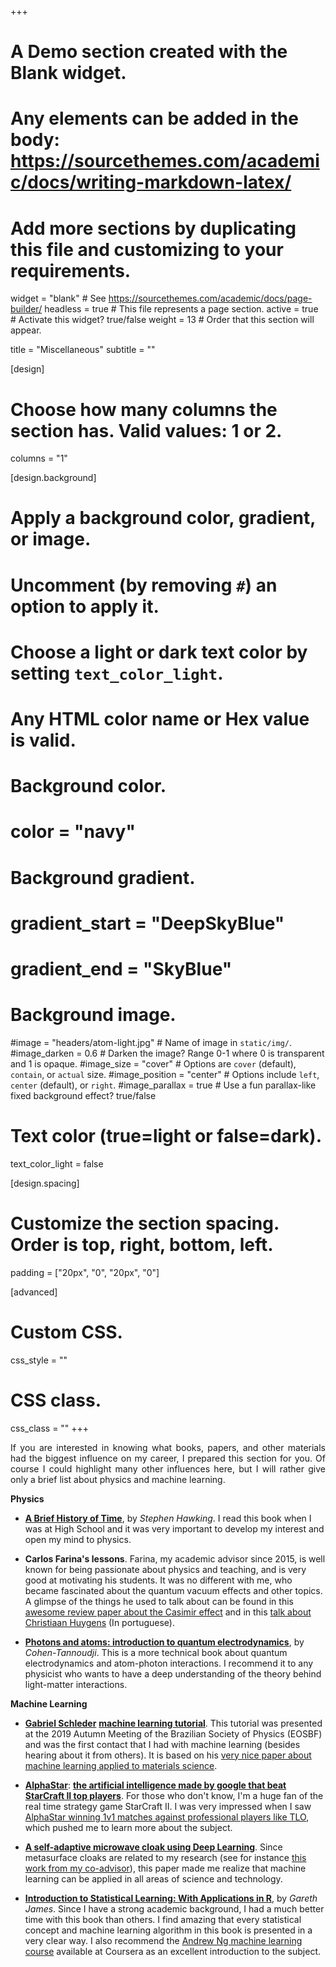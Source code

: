 +++
# A Demo section created with the Blank widget.
# Any elements can be added in the body: https://sourcethemes.com/academic/docs/writing-markdown-latex/
# Add more sections by duplicating this file and customizing to your requirements.

widget = "blank"  # See https://sourcethemes.com/academic/docs/page-builder/
headless = true  # This file represents a page section.
active = true  # Activate this widget? true/false
weight = 13  # Order that this section will appear.

title = "Miscellaneous"
subtitle = ""

[design]
  # Choose how many columns the section has. Valid values: 1 or 2.
  columns = "1"

[design.background]
  # Apply a background color, gradient, or image.
  #   Uncomment (by removing `#`) an option to apply it.
  #   Choose a light or dark text color by setting `text_color_light`.
  #   Any HTML color name or Hex value is valid.

  # Background color.
  # color = "navy"

  # Background gradient.
  # gradient_start = "DeepSkyBlue"
  # gradient_end = "SkyBlue"

  # Background image.
  #image = "headers/atom-light.jpg"  # Name of image in `static/img/`.
  #image_darken = 0.6  # Darken the image? Range 0-1 where 0 is transparent and 1 is opaque.
  #image_size = "cover"  #  Options are `cover` (default), `contain`, or `actual` size.
  #image_position = "center"  # Options include `left`, `center` (default), or `right`.
  #image_parallax = true  # Use a fun parallax-like fixed background effect? true/false

  # Text color (true=light or false=dark).
  text_color_light = false

[design.spacing]
  # Customize the section spacing. Order is top, right, bottom, left.
  padding = ["20px", "0", "20px", "0"]

[advanced]
 # Custom CSS.
 css_style = ""

 # CSS class.
 css_class = ""
+++

<p align="justify">If you are interested in knowing what books, papers, and other materials had the biggest influence on my career, I prepared this section for you. Of course I could highlight many other influences here, but I will rather give only a brief list about physics and machine learning.</p>

**Physics**

- [**A Brief History of Time**](https://en.wikipedia.org/wiki/A_Brief_History_of_Time), by *Stephen Hawking*. I read this book when I was at High School and it was very important to develop my interest and open my mind to physics.

- **Carlos Farina's lessons**. Farina, my academic advisor since 2015, is well known for being passionate about physics and teaching, and is very good at motivating his students. It was no different with me, who became fascinated about the quantum vacuum effects and other topics. A glimpse of the things he used to talk about can be found in this [awesome review paper about the Casimir effect](http://www.sbfisica.org.br/bjp/files/v36_1137.pdf) and in this [talk about Christiaan Huygens](https://www.youtube.com/watch?v=MkCN0_1dzzM) (In portuguese).

- [**Photons and atoms: introduction to quantum electrodynamics**](https://www.amazon.com.br/Photons-Atoms-Introduction-Quantum-Electrodynamics/dp/0471184330), by *Cohen-Tannoudji*. This is a more technical book about quantum electrodynamics and atom-photon interactions. I recommend it to any physicist who wants to have a deep understanding of the theory behind light-matter interactions.

**Machine Learning**

- [**Gabriel Schleder**](https://gschleder.github.io/) [**machine learning tutorial**](https://github.com/gschleder/MLtutorial). This tutorial was presented at the 2019 Autumn Meeting of the Brazilian Society of Physics (EOSBF) and was the first contact that I had with machine learning (besides hearing about it from others). It is based on his [very nice paper about machine learning applied to materials science](https://iopscience.iop.org/article/10.1088/2515-7639/ab084b/pdf).

- [**AlphaStar**](https://deepmind.com/blog/article/alphastar-mastering-real-time-strategy-game-starcraft-ii): [**the artificial intelligence made by google that beat StarCraft II top players**](https://www.nature.com/articles/s41586-019-1724-z.epdf?shared_access_token=eeinxBhKk8Z48E6x6FHZVdRgN0jAjWel9jnR3ZoTv0PSZcPzJFGNAZhOlk4deBCKav0uumYG1ZCvYjtJGSnL-x-42q3C4KrjbWLIOQpxrJaIK4LbpApBj-NfrJ4LKlrAr9U1vpqf2aPrrhSoGwhs1w%3D%3D). For those who don't know, I'm a huge fan of the real time strategy game StarCraft II. I was very impressed when I saw [AlphaStar winning 1v1 matches against professional players like TLO](https://www.youtube.com/watch?v=DpRPfidTjDA), which pushed me to learn more about the subject.

- [**A self-adaptive microwave cloak using Deep Learning**](https://www.researchgate.net/publication/340110736_Deep-learning-enabled_self-adaptive_microwave_cloak_without_human_intervention). Since metasurface cloaks are related to my research (see for instance [this work from my co-advisor](https://arxiv.org/pdf/1308.5022.pdf)), this paper made me realize that machine learning can be applied in all areas of science and technology.

- [**Introduction to Statistical Learning: With Applications in R**](https://www.amazon.com.br/Introduction-Statistical-Learning-Applications-103/dp/1461471370), by *Gareth James*. Since I have a strong academic background, I had a much better time with this book than others. I find amazing that every statistical concept and machine learning algorithm in this book is presented in a very clear way. I also recommend the [Andrew Ng machine learning course](https://www.coursera.org/learn/machine-learning?) available at Coursera as an excellent introduction to the subject.
